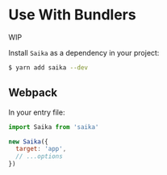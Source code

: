 # Use With Bundlers

<Note :label="false" fill>WIP</Note>

Install `Saika` as a dependency in your project:

```bash
$ yarn add saika --dev
```

## Webpack

In your entry file:

```js
import Saika from 'saika'

new Saika({
  target: 'app',
  // ...options
})
```
